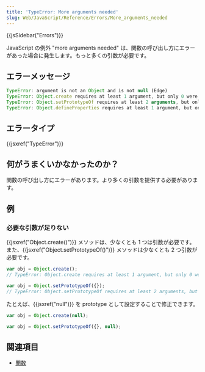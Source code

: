 ```yaml
---
title: 'TypeError: More arguments needed'
slug: Web/JavaScript/Reference/Errors/More_arguments_needed
---
```

{{jsSidebar("Errors")}}

JavaScript の例外 "more arguments needed" は、関数の呼び出し方にエラーがあった場合に発生します。もっと多くの引数が必要です。

## エラーメッセージ

```js
TypeError: argument is not an Object and is not null (Edge)
TypeError: Object.create requires at least 1 argument, but only 0 were passed
TypeError: Object.setPrototypeOf requires at least 2 arguments, but only 0 were passed
TypeError: Object.defineProperties requires at least 1 argument, but only 0 were passed
```

## エラータイプ

{{jsxref("TypeError")}}

## 何がうまくいかなかったのか？

関数の呼び出し方にエラーがあります。より多くの引数を提供する必要があります。

## 例

### 必要な引数が足りない

{{jsxref("Object.create()")}} メソッドは、少なくとも 1 つは引数が必要です。また、{{jsxref("Object.setPrototypeOf()")}} メソッドは少なくとも 2 つ引数が必要です。

```js example-bad
var obj = Object.create();
// TypeError: Object.create requires at least 1 argument, but only 0 were passed

var obj = Object.setPrototypeOf({});
// TypeError: Object.setPrototypeOf requires at least 2 arguments, but only 1 were passed
```

たとえば、{{jsxref("null")}} を prototype として設定することで修正できます。

```js example-good
var obj = Object.create(null);

var obj = Object.setPrototypeOf({}, null);
```

## 関連項目

- [関数](/ja/docs/Web/JavaScript/Guide/Functions)
